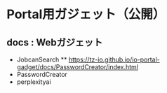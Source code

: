 # Portal用ガジェット（公開）

## docs : Webガジェット

* JobcanSearch
** https://tz-io.github.io/io-portal-gadget/docs/PasswordCreator/index.html
* PasswordCreator
* perplexityai

